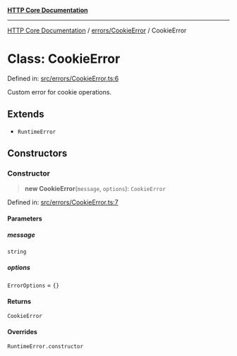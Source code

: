 [**HTTP Core Documentation**](../../../README.md)

***

[HTTP Core Documentation](../../../README.md) / [errors/CookieError](../README.md) / CookieError

# Class: CookieError

Defined in: [src/errors/CookieError.ts:6](https://github.com/stonemjs/http-core/blob/6577700bdede2420a5df45a338635c35547070ea/src/errors/CookieError.ts#L6)

Custom error for cookie operations.

## Extends

- `RuntimeError`

## Constructors

### Constructor

> **new CookieError**(`message`, `options`): `CookieError`

Defined in: [src/errors/CookieError.ts:7](https://github.com/stonemjs/http-core/blob/6577700bdede2420a5df45a338635c35547070ea/src/errors/CookieError.ts#L7)

#### Parameters

##### message

`string`

##### options

`ErrorOptions` = `{}`

#### Returns

`CookieError`

#### Overrides

`RuntimeError.constructor`
